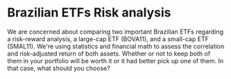 # Brazilian ETFs Risk analysis
We are concerned about comparing two important Brazilian ETFs regarding a risk-reward analysis, a large-cap ETF (BOVA11), and a small-cap ETF (SMAL11).
We're using statistics and financial math to assess the correlation and risk-adjusted return of both assets. Whether or not to keep both of them in your portfolio will be worth it or it had better pick up one of them. In that case, what should you choose?
